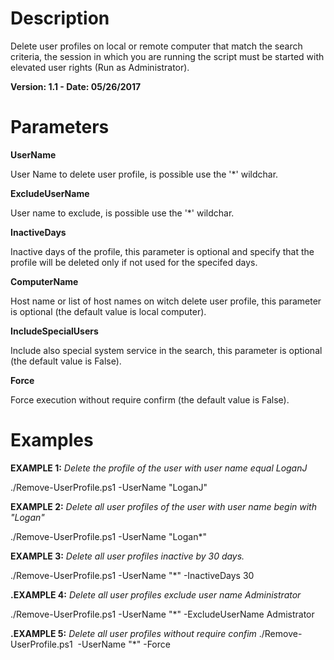 # Description
Delete user profiles on local or remote computer that match the search criteria, the session in which you are running the script must be started with elevated user rights (Run as Administrator).

**Version: 1.1 - Date: 05/26/2017**
# Parameters
**UserName**

User Name to delete user profile, is possible use the '*' wildchar.

**ExcludeUserName**

User name to exclude, is possible use the '*' wildchar.

**InactiveDays**

Inactive days of the profile, this parameter is optional and specify that the profile will be deleted only if not used for the specifed days.

**ComputerName**

Host name or list of host names on witch delete user profile, this parameter is optional (the default value is local computer).

**IncludeSpecialUsers**

Include also special system service in the search, this parameter is optional (the default value is False).

**Force**

Force execution without require confirm (the default value is False).

# Examples
**EXAMPLE 1:** *Delete the profile of the user with user name equal LoganJ*

./Remove-UserProfile.ps1  -UserName "LoganJ"

**EXAMPLE 2:** *Delete all user profiles of the user with user name begin with "Logan"*

./Remove-UserProfile.ps1  -UserName "Logan*"

**EXAMPLE 3:** *Delete all user profiles inactive by 30 days.*

./Remove-UserProfile.ps1  -UserName "*" -InactiveDays 30

**.EXAMPLE 4:** *Delete all user profiles exclude user name Administrator*

./Remove-UserProfile.ps1  -UserName "*" -ExcludeUserName Admistrator

**.EXAMPLE 5:** *Delete all user profiles without require confim*
./Remove-UserProfile.ps1  -UserName "*" -Force
